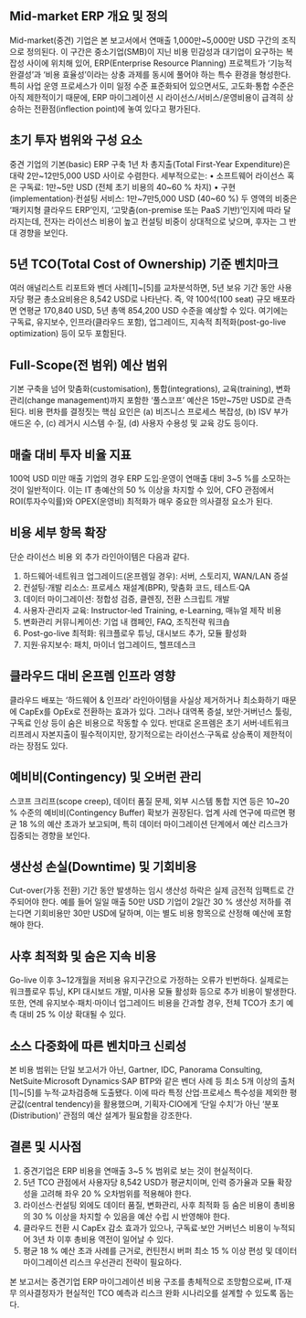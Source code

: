 ## Mid-market ERP 개요 및 정의
Mid-market(중견) 기업은 본 보고서에서 연매출 1,000만~5,000만 USD 구간의 조직으로 정의된다. 이 구간은 중소기업(SMB)이 지닌 비용 민감성과 대기업이 요구하는 복잡성 사이에 위치해 있어, ERP(Enterprise Resource Planning) 프로젝트가 ‘기능적 완결성’과 ‘비용 효율성’이라는 상충 과제를 동시에 풀어야 하는 특수 환경을 형성한다. 특히 사업 운영 프로세스가 이미 일정 수준 표준화되어 있으면서도, 고도화·통합 수준은 아직 제한적이기 때문에, ERP 마이그레이션 시 라이선스/서비스/운영비용이 급격히 상승하는 전환점(inflection point)에 놓여 있다고 평가된다.

## 초기 투자 범위와 구성 요소
중견 기업의 기본(basic) ERP 구축 1년 차 총지출(Total First-Year Expenditure)은 대략 2만~12만5,000 USD 사이로 수렴한다. 세부적으로는:
• 소프트웨어 라이선스 혹은 구독료: 1만~5만 USD (전체 초기 비용의 40~60 % 차지)
• 구현(implementation)·컨설팅 서비스: 1만~7만5,000 USD (40~60 %)
두 영역의 비중은 ‘패키지형 클라우드 ERP’인지, ‘고맞춤(on-premise 또는 PaaS 기반)’인지에 따라 달라지는데, 전자는 라이선스 비용이 높고 컨설팅 비중이 상대적으로 낮으며, 후자는 그 반대 경향을 보인다.

## 5년 TCO(Total Cost of Ownership) 기준 벤치마크
여러 애널리스트 리포트와 벤더 사례[1]~[5]를 교차분석하면, 5년 보유 기간 동안 사용자당 평균 총소요비용은 8,542 USD로 나타난다. 즉, 약 100석(100 seat) 규모 배포라면 연평균 170,840 USD, 5년 총액 854,200 USD 수준을 예상할 수 있다. 여기에는 구독료, 유지보수, 인프라(클라우드 포함), 업그레이드, 지속적 최적화(post-go-live optimization) 등이 모두 포함된다.

## Full-Scope(전 범위) 예산 범위
기본 구축을 넘어 맞춤화(customisation), 통합(integrations), 교육(training), 변화관리(change management)까지 포함한 ‘풀스코프’ 예산은 15만~75만 USD로 관측된다. 비용 편차를 결정짓는 핵심 요인은 (a) 비즈니스 프로세스 복잡성, (b) ISV 부가 애드온 수, (c) 레거시 시스템 수·질, (d) 사용자 수용성 및 교육 강도 등이다.

## 매출 대비 투자 비율 지표
100억 USD 미만 매출 기업의 경우 ERP 도입·운영이 연매출 대비 3~5 %를 소모하는 것이 일반적이다. 이는 IT 총예산의 50 % 이상을 차지할 수 있어, CFO 관점에서 ROI(투자수익률)와 OPEX(운영비) 최적화가 매우 중요한 의사결정 요소가 된다.

## 비용 세부 항목 확장
단순 라이선스 비용 외 추가 라인아이템은 다음과 같다.
1. 하드웨어·네트워크 업그레이드(온프렘일 경우): 서버, 스토리지, WAN/LAN 증설
2. 컨설팅·개발 리소스: 프로세스 재설계(BPR), 맞춤화 코드, 테스트·QA
3. 데이터 마이그레이션: 정합성 검증, 클렌징, 전환 스크립트 개발
4. 사용자·관리자 교육: Instructor-led Training, e-Learning, 매뉴얼 제작 비용
5. 변화관리 커뮤니케이션: 기업 내 캠페인, FAQ, 조직전략 워크숍
6. Post-go-live 최적화: 워크플로우 튜닝, 대시보드 추가, 모듈 활성화
7. 지원·유지보수: 패치, 마이너 업그레이드, 헬프데스크

## 클라우드 대비 온프렘 인프라 영향
클라우드 배포는 ‘하드웨어 & 인프라’ 라인아이템을 사실상 제거하거나 최소화하기 때문에 CapEx를 OpEx로 전환하는 효과가 있다. 그러나 대역폭 증설, 보안·거버넌스 툴링, 구독료 인상 등이 숨은 비용으로 작동할 수 있다. 반대로 온프렘은 초기 서버·네트워크 리프레시 자본지출이 필수적이지만, 장기적으로는 라이선스·구독료 상승폭이 제한적이라는 장점도 있다.

## 예비비(Contingency) 및 오버런 관리
스코프 크리프(scope creep), 데이터 품질 문제, 외부 시스템 통합 지연 등은 10~20 % 수준의 예비비(Contingency Buffer) 확보가 권장된다. 업계 사례 연구에 따르면 평균 18 %의 예산 초과가 보고되며, 특히 데이터 마이그레이션 단계에서 예산 리스크가 집중되는 경향을 보인다.

## 생산성 손실(Downtime) 및 기회비용
Cut-over(가동 전환) 기간 동안 발생하는 임시 생산성 하락은 실제 금전적 임팩트로 간주되어야 한다. 예를 들어 일일 매출 50만 USD 기업이 2일간 30 % 생산성 저하를 겪는다면 기회비용만 30만 USD에 달하며, 이는 별도 비용 항목으로 산정해 예산에 포함해야 한다.

## 사후 최적화 및 숨은 지속 비용
Go-live 이후 3~12개월을 저비용 유지구간으로 가정하는 오류가 빈번하다. 실제로는 워크플로우 튜닝, KPI 대시보드 개발, 미사용 모듈 활성화 등으로 추가 비용이 발생한다. 또한, 연례 유지보수·패치·마이너 업그레이드 비용을 간과할 경우, 전체 TCO가 초기 예측 대비 25 % 이상 확대될 수 있다.

## 소스 다중화에 따른 벤치마크 신뢰성
본 비용 범위는 단일 보고서가 아닌, Gartner, IDC, Panorama Consulting, NetSuite·Microsoft Dynamics·SAP BTP와 같은 벤더 사례 등 최소 5개 이상의 출처[1]~[5]를 누적·교차검증해 도출됐다. 이에 따라 특정 산업·프로세스 특수성을 제외한 평균값(central tendency)을 활용했으며, 기획자·CIO에게 ‘단일 수치’가 아닌 ‘분포(Distribution)’ 관점의 예산 설계가 필요함을 강조한다.

## 결론 및 시사점
1. 중견기업은 ERP 비용을 연매출 3~5 % 범위로 보는 것이 현실적이다.
2. 5년 TCO 관점에서 사용자당 8,542 USD가 평균치이며, 인력 증가율과 모듈 확장성을 고려해 좌우 20 % 오차범위를 적용해야 한다.
3. 라이선스·컨설팅 외에도 데이터 품질, 변화관리, 사후 최적화 등 숨은 비용이 총비용의 30 % 이상을 차지할 수 있음을 예산 수립 시 반영해야 한다.
4. 클라우드 전환 시 CapEx 감소 효과가 있으나, 구독료·보안 거버넌스 비용이 누적되어 3년 차 이후 총비용 역전이 일어날 수 있다.
5. 평균 18 % 예산 초과 사례를 근거로, 컨틴전시 버퍼 최소 15 % 이상 편성 및 데이터 마이그레이션 리스크 우선관리 전략이 필요하다.

본 보고서는 중견기업 ERP 마이그레이션 비용 구조를 총체적으로 조망함으로써, IT·재무 의사결정자가 현실적인 TCO 예측과 리스크 완화 시나리오를 설계할 수 있도록 돕는다.